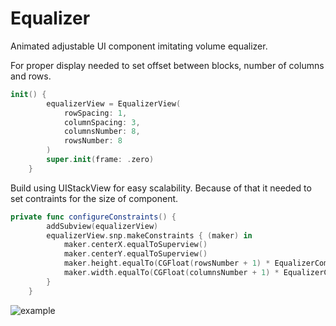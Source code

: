 # Equalizer
Animated adjustable UI component imitating volume equalizer.

For proper display needed to set offset between blocks, number of columns and rows.

```swift
init() {
        equalizerView = EqualizerView(
            rowSpacing: 1,
            columnSpacing: 3,
            columnsNumber: 8,
            rowsNumber: 8
        )
        super.init(frame: .zero)
    }
```

Build using UIStackView for easy scalability. Because of that it needed to set contraints for the size of component.

```swift
private func configureConstraints() {
        addSubview(equalizerView)
        equalizerView.snp.makeConstraints { (maker) in
            maker.centerX.equalToSuperview()
            maker.centerY.equalToSuperview()
            maker.height.equalTo(CGFloat(rowsNumber + 1) * EqualizerComponent.defaultHeight + CGFloat(rowsNumber - 1) * rowSpacing)
            maker.width.equalTo(CGFloat(columnsNumber + 1) * EqualizerComponent.defaultWidth + CGFloat(columnsNumber + 1) * columnSpacing)
        }
    }
```
![example](https://user-images.githubusercontent.com/8987437/31400445-ed72d2d2-adef-11e7-997b-6f202d530ea2.png)

